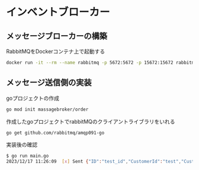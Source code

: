 # インベントブローカー

## メッセージブローカーの構築

RabbitMQをDockerコンテナ上で起動する

```bash
docker run -it --rm --name rabbitmq -p 5672:5672 -p 15672:15672 rabbitmq:3.11-management
```

## メッセージ送信側の実装

goプロジェクトの作成
```bash
go mod init massagebroker/order
```

作成したgoプロジェクトでrabbitMQのクライアントライブラリをいれる
```bash
go get github.com/rabbitmq/amqp091-go
```

実装後の確認
```bash
$ go run main.go
2023/12/17 11:26:09  [x] Sent {"ID":"test_id","CustomerId":"test","CustomerName":"customer name","OrderItem":[]}
```